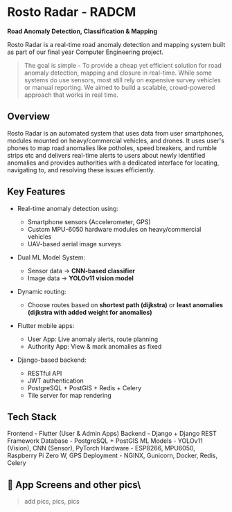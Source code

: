 # Rosto Radar - RADCM 
**Road Anomaly Detection, Classification & Mapping**

Rosto Radar is a real-time road anomaly detection and mapping system built as part of our final year Computer Engineering project. 

> The goal is simple - To provide a cheap yet efficient solution for road anomaly detection, mapping and closure in real-time.
While some systems do use sensors, most still rely on expensive survey vehicles or manual reporting. We aimed to build a scalable, crowd-powered approach that works in real time.

## Overview

Rosto Radar is an automated system that uses data from user smartphones, modules mounted on heavy/commercial vehicles, and drones. It uses user's phones to map road anomalies like potholes, speed breakers, and rumble strips etc and delivers real-time alerts to users about newly identified anomalies and provides authorities with a dedicated interface for locating, navigating to, and resolving these issues efficiently.

## Key Features

- Real-time anomaly detection using:
  - Smartphone sensors (Accelerometer, GPS)
  - Custom MPU-6050 hardware modules on heavy/commercial vehicles
  - UAV-based aerial image surveys
  
- Dual ML Model System:
  - Sensor data → **CNN-based classifier**
  - Image data → **YOLOv11 vision model**
  
- Dynamic routing:
  - Choose routes based on **shortest path (dijkstra)** or **least anomalies (dijkstra with added weight for anomalies)**

- Flutter mobile apps:
  - User App: Live anomaly alerts, route planning
  - Authority App: View & mark anomalies as fixed

- Django-based backend:
  - RESTful API
  - JWT authentication
  - PostgreSQL + PostGIS + Redis + Celery
  - Tile server for map rendering

## Tech Stack
Frontend - Flutter (User & Admin Apps)
Backend - Django + Django REST Framework
Database - PostgreSQL + PostGIS
ML Models - YOLOv11 (Vision), CNN (Sensor), PyTorch
Hardware - ESP8266, MPU6050, Raspberry Pi Zero W, GPS
Deployment - NGINX, Gunicorn, Docker, Redis, Celery

## 📱 App Screens and other pics\
> add pics, pics, pics

